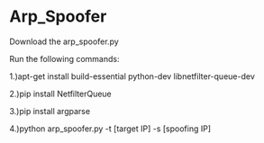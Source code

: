 # Arp_Spoofer

Download the arp_spoofer.py

Run the following commands:

1.)apt-get install build-essential python-dev libnetfilter-queue-dev

2.)pip install NetfilterQueue

3.)pip install argparse

4.)python arp_spoofer.py -t [target IP] -s [spoofing IP]

